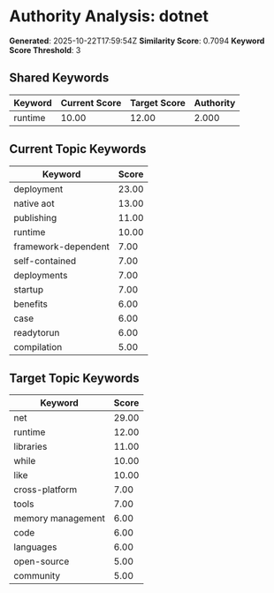 # Authority Analysis: dotnet

**Generated**: 2025-10-22T17:59:54Z
**Similarity Score**: 0.7094
**Keyword Score Threshold**: 3

## Shared Keywords

| Keyword | Current Score | Target Score | Authority |
|---------|---------------|--------------|-----------|
| runtime | 10.00 | 12.00 | 2.000 |

## Current Topic Keywords

| Keyword | Score |
|---------|-------|
| deployment | 23.00 |
| native aot | 13.00 |
| publishing | 11.00 |
| runtime | 10.00 |
| framework-dependent | 7.00 |
| self-contained | 7.00 |
| deployments | 7.00 |
| startup | 7.00 |
| benefits | 6.00 |
| case | 6.00 |
| readytorun | 6.00 |
| compilation | 5.00 |

## Target Topic Keywords

| Keyword | Score |
|---------|-------|
| net | 29.00 |
| runtime | 12.00 |
| libraries | 11.00 |
| while | 10.00 |
| like | 10.00 |
| cross-platform | 7.00 |
| tools | 7.00 |
| memory management | 6.00 |
| code | 6.00 |
| languages | 6.00 |
| open-source | 5.00 |
| community | 5.00 |

